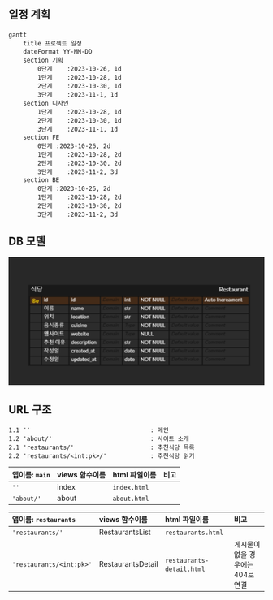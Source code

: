 일정 계획
-----------
```mermaid
gantt
    title 프로젝트 일정
    dateFormat YY-MM-DD
    section 기획
        0단계    :2023-10-26, 1d
        1단계    :2023-10-28, 1d
        2단계    :2023-10-30, 1d
        3단계    :2023-11-1, 1d
    section 디자인
        1단계    :2023-10-28, 1d
        2단계    :2023-10-30, 1d
        3단계    :2023-11-1, 1d
    section FE
        0단계 :2023-10-26, 2d
        1단계    :2023-10-28, 2d
        2단계    :2023-10-30, 2d
        3단계    :2023-11-2, 3d
    section BE
        0단계 :2023-10-26, 2d
        1단계    :2023-10-28, 2d
        2단계    :2023-10-30, 2d
        3단계    :2023-11-2, 3d
```

DB 모델
-----------
![식당 DB](<readme_source/식당 모델.png>)

URL 구조
-----------
```
1.1 ''                                 : 메인
1.2 'about/'                           : 사이트 소개
2.1 'restaurants/'                     : 추천식당 목록
2.2 'restaurants/<int:pk>/'            : 추천식당 읽기
```

| 앱이름: `main` | views 함수이름 | html 파일이름 | 비고    |
|:--------------|:---------------|:-------------|:--------|
|`''`           |index           |`index.html`  |         |
|`'about/'`     |about           |`about.html`  |         |

| 앱이름: `restaurants`            | views 함수이름    | html 파일이름           |  비고                         |
|:--------------------------------|:-----------------|:------------------------|:------------------------------|
|`'restaurants/'`                 |RestaurantsList   |`restaurants.html`       |                               |
|`'restaurants/<int:pk>'`         |RestaurantsDetail |`restaurants-detail.html`|게시물이 없을 경우에는 404로 연결|